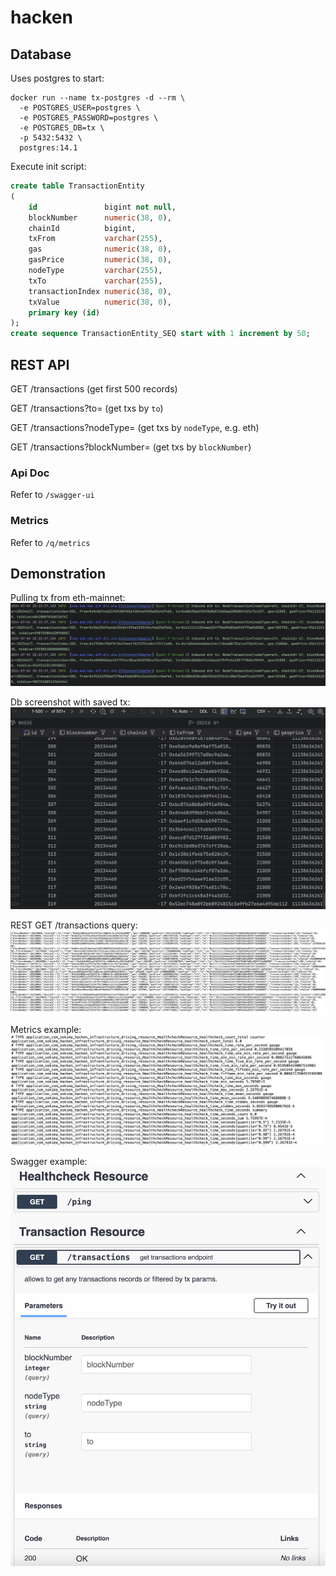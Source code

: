 # hacken

## Database
Uses postgres to start:
```
docker run --name tx-postgres -d --rm \
  -e POSTGRES_USER=postgres \
  -e POSTGRES_PASSWORD=postgres \
  -e POSTGRES_DB=tx \
  -p 5432:5432 \
  postgres:14.1
```

Execute init script:
```sql
create table TransactionEntity
(
    id               bigint not null,
    blockNumber      numeric(38, 0),
    chainId          bigint,
    txFrom           varchar(255),
    gas              numeric(38, 0),
    gasPrice         numeric(38, 0),
    nodeType         varchar(255),
    txTo             varchar(255),
    transactionIndex numeric(38, 0),
    txValue          numeric(38, 0),
    primary key (id)
);
create sequence TransactionEntity_SEQ start with 1 increment by 50;
```

## REST API

GET /transactions (get first 500 records)

GET /transactions?to=<VALUE> (get txs by `to`)

GET /transactions?nodeType=<VALUE> (get txs by `nodeType`, e.g. eth)

GET /transactions?blockNumber=<VALUE> (get txs by `blockNumber`)

### Api Doc
Refer to `/swagger-ui`

### Metrics
Refer to `/q/metrics`

## Demonstration 
Pulling tx from eth-mainnet:
![](./img/pull_tx_logs.png)

Db screenshot with saved tx:
![](./img/db_tx_select_all.png)

REST GET /transactions query:
![](./img/rest_find_query.png)

Metrics example:
![](./img/metrics_example.png)

Swagger example:
![](./img/swagger-example.png)
